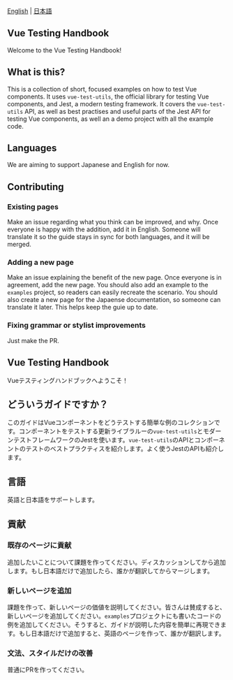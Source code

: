 [English](https://github.com/lmiller1990/vue-testing-handbook#vue-testing-handbook) | [日本語](https://github.com/lmiller1990/vue-testing-handbook#vue-testing-handbook-1)

## Vue Testing Handbook

Welcome to the Vue Testing Handbook!

## What is this?

This is a collection of short, focused examples on how to test Vue components. It uses `vue-test-utils`, the official library for testing Vue components, and Jest, a modern testing framework. It covers the `vue-test-utils` API, as well as best practises and useful parts of the Jest API for testing Vue components, as well an a demo project with all the example code.

## Languages

We are aiming to support Japanese and English for now.

## Contributing 

### Existing pages

Make an issue regarding what you think can be improved, and why. Once everyone is happy with the addition, add it in English. Someone will translate it so the guide stays in sync for both languages, and it will be merged.

### Adding a new page

Make an issue explaining the benefit of the new page. Once everyone is in agreement, add the new page. You should also add an example to the `examples` project, so readers can easily recreate the scenario. You should also create a new page for the Japaense documentation, so someone can translate it later. This helps keep the guie up to date.

### Fixing grammar or stylist improvements

Just make the PR.

## Vue Testing Handbook

Vueテスティングハンドブックへようこそ！

## どういうガイドですか？

このガイドはVueコンポーネントをどうテストする簡単な例のコレクションです。コンポーネントをテストする更新ライブラルーの`vue-test-utils`とモダーンテストフレームワークのJestを使います。`vue-test-utils`のAPIとコンポーネントのテストのベストプラクティスを紹介します。よく使うJestのAPIも紹介します。

## 言語

英語と日本語をサポートします。

## 貢献 

### 既存のページに貢献

追加したいことについて課題を作ってください。ディスカッションしてから追加します。もし日本語だけで追加したら、誰かが翻訳してからマージします。

### 新しいページを追加

課題を作って、新しいページの価値を説明してください。皆さんは賛成すると、新しいページを追加してください。`examples`プロジェクトにも書いたコードの例を追加してください。そうすると、ガイドが説明した内容を簡単に再現できます。もし日本語だけで追加すると、英語のページを作って、誰かが翻訳します。

### 文法、スタイルだけの改善

普通にPRを作ってください。

